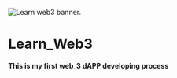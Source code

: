 <!-- ![web 3 profile banner](https://photos.google.com/search/_tra_/photo/AF1QipOiBJrEcr5n5KuWQGaDJlLj_RzxqSctRcmG0TRy](https://photos.app.goo.gl/FDFi2ytBxKRW3pvx6) -->
![Learn web3 banner.](https://photos.google.com/share/AF1QipPk2vJyD_5WQr06PdNMO2jg2FdJXcQFrVKhWXFiMHXXKK4IKV6f37oZYgZkfUQvdQ?key=aDZ1cnpNMmxIVlJsWkpHdkV6T3NCSk1MeGlKZE1R)
# Learn_Web3
**This is my first web_3 dAPP developing process**
